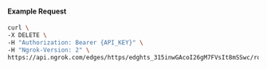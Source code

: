 <!-- Code generated for API Clients. DO NOT EDIT. -->

#### Example Request

```bash
curl \
-X DELETE \
-H "Authorization: Bearer {API_KEY}" \
-H "Ngrok-Version: 2" \
https://api.ngrok.com/edges/https/edghts_315inwGAcoI26gM7FVsIt8mSSwc/routes/edghtsrt_315inwKqto371GGVSFo0wEhhKI0/request_headers
```
